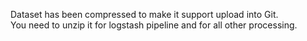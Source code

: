 Dataset has been compressed to make it support upload into Git.\
You need to unzip it for logstash pipeline and for all other processing.



 